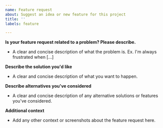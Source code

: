 ```yaml
---
name: Feature request
about: Suggest an idea or new feature for this project
title: ''
labels: feature

---
```


**Is your feature request related to a problem? Please describe.** <!-- to be filled in -->

- A clear and concise description of what the problem is. Ex. I'm always frustrated when [...]

**Describe the solution you'd like** <!-- to be filled in -->

- A clear and concise description of what you want to happen.

**Describe alternatives you've considered** <!-- to be filled in, if possible -->

- A clear and concise description of any alternative solutions or features you've considered.

**Additional context** <!-- to be filled in, if possible -->

- Add any other context or screenshots about the feature request here.
